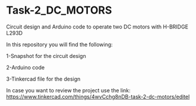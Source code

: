 # Task-2_DC_MOTORS
Circuit design and Arduino code to operate two DC motors with H-BRIDGE L293D

In this repository you will find the following:

1-Snapshot for the circuit design 

2-Arduino code 

3-Tinkercad file for the design

In case you want to review the project use the link: https://www.tinkercad.com/things/4wvCchg8nDB-task-2-dc-motors/editel
